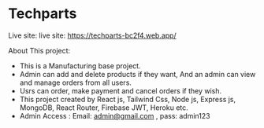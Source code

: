 # Techparts
Live site:
 live site: https://techparts-bc2f4.web.app/
 
 About This project:
 * This is a Manufacturing base project.
 * Admin can add and delete products if they want, And an admin can view and manage orders from all users.
 * Usrs can order, make payment and cancel orders if they wish.
 * This project created by React js, Tailwind Css, Node js, Express js, MongoDB, React    Router, Firebase JWT, Heroku etc.
 * Admin Access : Email: admin@gmail.com , pass:  admin123



